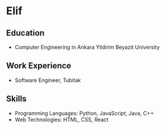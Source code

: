 # Elif

## Education

- Computer Engineering in Ankara Yildirim Beyazit University

## Work Experience

- Software Engineer, Tubitak

## Skills

- Programming Languages: Python, JavaScript, Java, C++
- Web Technologies: HTML, CSS, React
